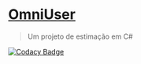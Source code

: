# [OmniUser]()

> Um projeto de estimação em C#

[![Codacy Badge](https://app.codacy.com/project/badge/Grade/91b4789862c54f058500db4447b5fb6a)](https://app.codacy.com/gh/obrennomartins/omniuser/dashboard?utm_source=gh&utm_medium=referral&utm_content=&utm_campaign=Badge_grade)
